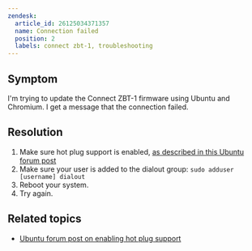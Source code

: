 ```yaml
---
zendesk:
  article_id: 26125034371357
  name: Connection failed
  position: 2
  labels: connect zbt-1, troubleshooting
---
```


## Symptom

I'm trying to update the Connect&nbsp;ZBT-1 firmware using Ubuntu and Chromium. I get a message that the connection failed.

## Resolution

1. Make sure hot plug support is enabled, [as described in this Ubuntu forum post](https://forum.snapcraft.io/t/chromium-cant-open-serial-port-on-ubuntu-22-04/31139/6)
2. Make sure your user is added to the dialout group: `sudo adduser [username] dialout`
3. Reboot your system.
4. Try again.

## Related topics

- [Ubuntu forum post on enabling hot plug support](https://forum.snapcraft.io/t/chromium-cant-open-serial-port-on-ubuntu-22-04/31139/6)